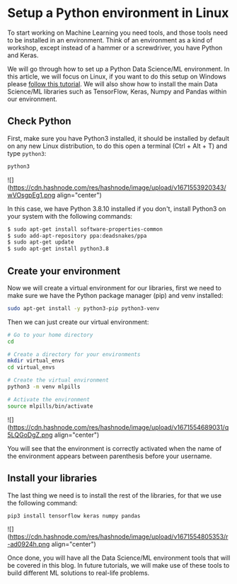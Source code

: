 # Setup a Python environment in Linux

To start working on Machine Learning you need tools, and those tools need to be installed in an environment. Think of an environment as a kind of workshop, except instead of a hammer or a screwdriver, you have Python and Keras.

We will go through how to set up a Python Data Science/ML environment. In this article, we will focus on Linux, if you want to do this setup on Windows please [follow this tutorial](https://mlpills.hashnode.dev/setup-environment-in-windows). We will also show how to install the main Data Science/ML libraries such as TensorFlow, Keras, Numpy and Pandas within our environment.

## Check Python

First, make sure you have Python3 installed, it should be installed by default on any new Linux distribution, to do this open a terminal (Ctrl + Alt + T) and type `python3`:

```bash
python3
```

![](https://cdn.hashnode.com/res/hashnode/image/upload/v1671553920343/wVOsgpEg1.png align="center")

In this case, we have Python 3.8.10 installed if you don't, install Python3 on your system with the following commands:

```bash
$ sudo apt-get install software-properties-common
$ sudo add-apt-repository ppa:deadsnakes/ppa
$ sudo apt-get update
$ sudo apt-get install python3.8
```

## Create your environment

Now we will create a virtual environment for our libraries, first we need to make sure we have the Python package manager (pip) and venv installed:

```bash
sudo apt-get install -y python3-pip python3-venv
```

Then we can just create our virtual environment:

```bash
# Go to your home directory
cd

# Create a directory for your environments 
mkdir virtual_envs
cd virtual_envs

# Create the virtual environment
python3 -m venv mlpills

# Activate the environment
source mlpills/bin/activate
```

![](https://cdn.hashnode.com/res/hashnode/image/upload/v1671554689031/q5LQGoDgZ.png align="center")

You will see that the environment is correctly activated when the name of the environment appears between parenthesis before your username.

## Install your libraries

The last thing we need is to install the rest of the libraries, for that we use the following command:

```bash
pip3 install tensorflow keras numpy pandas
```

![](https://cdn.hashnode.com/res/hashnode/image/upload/v1671554805353/r-ad0924h.png align="center")

Once done, you will have all the Data Science/ML environment tools that will be covered in this blog. In future tutorials, we will make use of these tools to build different ML solutions to real-life problems.